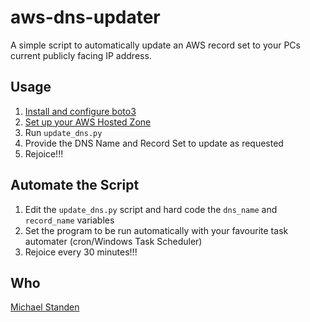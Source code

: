 # aws-dns-updater

A simple script to automatically update an AWS record set to your PCs current publicly facing IP address. 

## Usage

1. [Install and configure boto3](https://boto3.readthedocs.io/en/latest/guide/quickstart.html)
2. [Set up your AWS Hosted Zone](http://docs.aws.amazon.com/Route53/latest/DeveloperGuide/Welcome.html)
3. Run `update_dns.py`
4. Provide the DNS Name and Record Set to update as requested
5. Rejoice!!!
 
## Automate the Script

1. Edit the `update_dns.py` script and hard code the `dns_name` and `record_name` variables
2. Set the program to be run automatically with your favourite task automater (cron/Windows Task Scheduler)
3. Rejoice every 30 minutes!!!

## Who

[Michael Standen](http://michael.standen.link)
